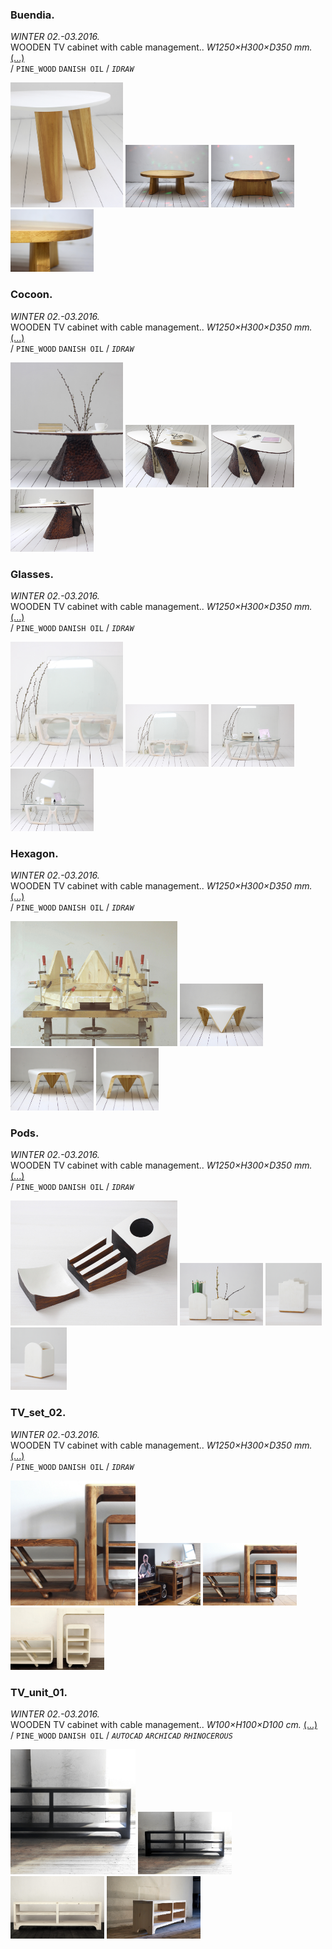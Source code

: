 
### Buendia.  
_WINTER 02.-03.2016._  
WOODEN TV cabinet with cable management.. _W1250×H300×D350 mm._ [(...)](https://ewwgene.github.io/projects/Buendia)  
/
`PINE_WOOD` `DANISH OIL` 
/
_`IDRAW`_ 

<a href="https://ewwgene.github.io/projects/Buendia"><img src="/projects/Buendia/000.jpg" height="200"></a> <a href="https://ewwgene.github.io/projects/Buendia"><img src="/projects/Buendia/img_buen_01.jpg" height="100"></a> <a href="https://ewwgene.github.io/projects/Buendia"><img src="/projects/Buendia/img_buen_02.jpg" height="100"></a> <a href="https://ewwgene.github.io/projects/Buendia"><img src="/projects/Buendia/img_buen_03.jpg" height="100"></a> 

### Cocoon.  
_WINTER 02.-03.2016._  
WOODEN TV cabinet with cable management.. _W1250×H300×D350 mm._ [(...)](https://ewwgene.github.io/projects/Cocoon)  
/
`PINE_WOOD` `DANISH OIL` 
/
_`IDRAW`_ 

<a href="https://ewwgene.github.io/projects/Cocoon"><img src="/projects/Cocoon/000.jpg" height="200"></a> <a href="https://ewwgene.github.io/projects/Cocoon"><img src="/projects/Cocoon/001.jpg" height="100"></a> <a href="https://ewwgene.github.io/projects/Cocoon"><img src="/projects/Cocoon/002.jpg" height="100"></a> <a href="https://ewwgene.github.io/projects/Cocoon"><img src="/projects/Cocoon/003.jpg" height="100"></a> 

### Glasses.  
_WINTER 02.-03.2016._  
WOODEN TV cabinet with cable management.. _W1250×H300×D350 mm._ [(...)](https://ewwgene.github.io/projects/Glasses)  
/
`PINE_WOOD` `DANISH OIL` 
/
_`IDRAW`_ 

<a href="https://ewwgene.github.io/projects/Glasses"><img src="/projects/Glasses/000.jpg" height="200"></a> <a href="https://ewwgene.github.io/projects/Glasses"><img src="/projects/Glasses/001.jpg" height="100"></a> <a href="https://ewwgene.github.io/projects/Glasses"><img src="/projects/Glasses/002.jpg" height="100"></a> <a href="https://ewwgene.github.io/projects/Glasses"><img src="/projects/Glasses/003.jpg" height="100"></a> 

### Hexagon.  
_WINTER 02.-03.2016._  
WOODEN TV cabinet with cable management.. _W1250×H300×D350 mm._ [(...)](https://ewwgene.github.io/projects/Hexagon)  
/
`PINE_WOOD` `DANISH OIL` 
/
_`IDRAW`_ 

<a href="https://ewwgene.github.io/projects/Hexagon"><img src="/projects/Hexagon/000.jpg" height="200"></a> <a href="https://ewwgene.github.io/projects/Hexagon"><img src="/projects/Hexagon/001.jpg" height="100"></a> <a href="https://ewwgene.github.io/projects/Hexagon"><img src="/projects/Hexagon/002.jpg" height="100"></a> <a href="https://ewwgene.github.io/projects/Hexagon"><img src="/projects/Hexagon/009.jpg" height="100"></a> 

### Pods.  
_WINTER 02.-03.2016._  
WOODEN TV cabinet with cable management.. _W1250×H300×D350 mm._ [(...)](https://ewwgene.github.io/projects/Pods)  
/
`PINE_WOOD` `DANISH OIL` 
/
_`IDRAW`_ 

<a href="https://ewwgene.github.io/projects/Pods"><img src="/projects/Pods/000.jpg" height="200"></a> <a href="https://ewwgene.github.io/projects/Pods"><img src="/projects/Pods/img_pods1_01.jpg" height="100"></a> <a href="https://ewwgene.github.io/projects/Pods"><img src="/projects/Pods/img_pods1_02.jpg" height="100"></a> <a href="https://ewwgene.github.io/projects/Pods"><img src="/projects/Pods/img_pods1_03.jpg" height="100"></a> 

### TV_set_02.  
_WINTER 02.-03.2016._  
WOODEN TV cabinet with cable management.. _W1250×H300×D350 mm._ [(...)](https://ewwgene.github.io/projects/TV_set_02)  
/
`PINE_WOOD` `DANISH OIL` 
/
_`IDRAW`_ 

<a href="https://ewwgene.github.io/projects/TV_set_02"><img src="/projects/TV_set_02/000.jpg" height="200"></a> <a href="https://ewwgene.github.io/projects/TV_set_02"><img src="/projects/TV_set_02/001.jpg" height="100"></a> <a href="https://ewwgene.github.io/projects/TV_set_02"><img src="/projects/TV_set_02/002.jpg" height="100"></a> <a href="https://ewwgene.github.io/projects/TV_set_02"><img src="/projects/TV_set_02/003.jpg" height="100"></a> 

### TV_unit_01.  
_WINTER 02.-03.2016._  
WOODEN TV cabinet with cable management.. _W100×H100×D100 cm._ [(...)](https://ewwgene.github.io/projects/TV_unit_01)  
/
`PINE_WOOD` `DANISH OIL` 
/
_`AUTOCAD`_ _`ARCHICAD`_ _`RHINOCEROUS`_ 

<a href="https://ewwgene.github.io/projects/TV_unit_01"><img src="/projects/TV_unit_01/000.jpg" height="200"></a> <a href="https://ewwgene.github.io/projects/TV_unit_01"><img src="/projects/TV_unit_01/001.jpg" height="100"></a> <a href="https://ewwgene.github.io/projects/TV_unit_01"><img src="/projects/TV_unit_01/002.jpg" height="100"></a> <a href="https://ewwgene.github.io/projects/TV_unit_01"><img src="/projects/TV_unit_01/003.jpg" height="100"></a> 
